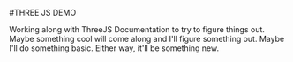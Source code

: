 #THREE JS DEMO

Working along with ThreeJS Documentation to try to figure things out. Maybe
something cool will come along and I'll figure something out. Maybe I'll do
something basic. Either way, it'll be something new.


